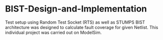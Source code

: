 # BIST-Design-and-Implementation
Test setup using Random Test Socket (RTS) as well as STUMPS BIST architecture was designed to calculate fault coverage for given Netlist. This individual project was carried out on ModelSim.
